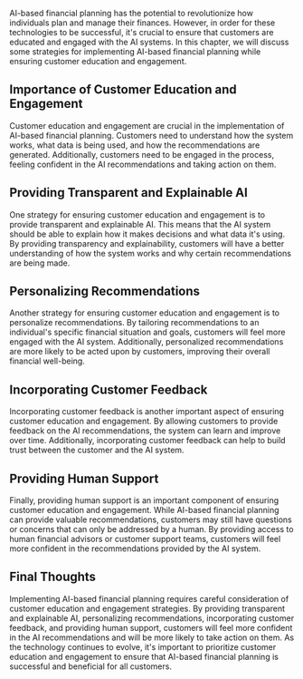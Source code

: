 
AI-based financial planning has the potential to revolutionize how individuals plan and manage their finances. However, in order for these technologies to be successful, it's crucial to ensure that customers are educated and engaged with the AI systems. In this chapter, we will discuss some strategies for implementing AI-based financial planning while ensuring customer education and engagement.

Importance of Customer Education and Engagement
-----------------------------------------------

Customer education and engagement are crucial in the implementation of AI-based financial planning. Customers need to understand how the system works, what data is being used, and how the recommendations are generated. Additionally, customers need to be engaged in the process, feeling confident in the AI recommendations and taking action on them.

Providing Transparent and Explainable AI
----------------------------------------

One strategy for ensuring customer education and engagement is to provide transparent and explainable AI. This means that the AI system should be able to explain how it makes decisions and what data it's using. By providing transparency and explainability, customers will have a better understanding of how the system works and why certain recommendations are being made.

Personalizing Recommendations
-----------------------------

Another strategy for ensuring customer education and engagement is to personalize recommendations. By tailoring recommendations to an individual's specific financial situation and goals, customers will feel more engaged with the AI system. Additionally, personalized recommendations are more likely to be acted upon by customers, improving their overall financial well-being.

Incorporating Customer Feedback
-------------------------------

Incorporating customer feedback is another important aspect of ensuring customer education and engagement. By allowing customers to provide feedback on the AI recommendations, the system can learn and improve over time. Additionally, incorporating customer feedback can help to build trust between the customer and the AI system.

Providing Human Support
-----------------------

Finally, providing human support is an important component of ensuring customer education and engagement. While AI-based financial planning can provide valuable recommendations, customers may still have questions or concerns that can only be addressed by a human. By providing access to human financial advisors or customer support teams, customers will feel more confident in the recommendations provided by the AI system.

Final Thoughts
--------------

Implementing AI-based financial planning requires careful consideration of customer education and engagement strategies. By providing transparent and explainable AI, personalizing recommendations, incorporating customer feedback, and providing human support, customers will feel more confident in the AI recommendations and will be more likely to take action on them. As the technology continues to evolve, it's important to prioritize customer education and engagement to ensure that AI-based financial planning is successful and beneficial for all customers.

